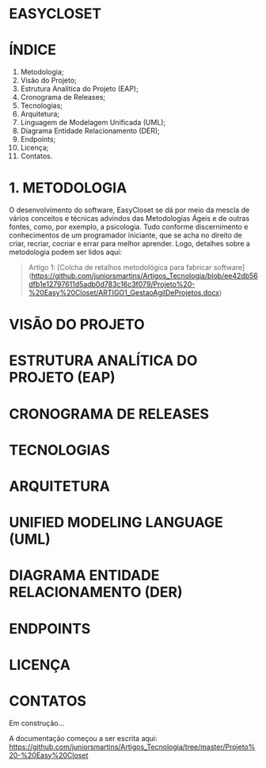 # EASYCLOSET

# ÍNDICE

1. Metodologia;
2. Visão do Projeto;
3. Estrutura Analítica do Projeto (EAP);
4. Cronograma de Releases;
5. Tecnologias;
6. Arquitetura;
7. Linguagem de Modelagem Unificada (UML);
8. Diagrama Entidade Relacionamento (DER);
9. Endpoints;
10. Licença;
11. Contatos.

# 1. METODOLOGIA

O desenvolvimento do software, EasyCloset se dá por meio da mescla de vários conceitos e técnicas advindos das Metodologias Ágeis e de outras fontes, como, por exemplo, a psicologia. Tudo conforme discernimento e conhecimentos de um programador iniciante, que se acha no direito de criar, recriar, cocriar e errar para melhor aprender. Logo, detalhes sobre a metodologia podem ser lidos aqui:

> Artigo 1: [Colcha de retalhos metodológica para fabricar software] (https://github.com/juniorsmartins/Artigos_Tecnologia/blob/ee42db56dfb1e12797611d5adb0d783c16c3f079/Projeto%20-%20Easy%20Closet/ARTIGO1_GestaoAgilDeProjetos.docx)

# VISÃO DO PROJETO

# ESTRUTURA ANALÍTICA DO PROJETO (EAP)

# CRONOGRAMA DE RELEASES

# TECNOLOGIAS

# ARQUITETURA

# UNIFIED MODELING LANGUAGE (UML)

# DIAGRAMA ENTIDADE RELACIONAMENTO (DER)

# ENDPOINTS

# LICENÇA

# CONTATOS


Em construção...

A documentação começou a ser escrita aqui: https://github.com/juniorsmartins/Artigos_Tecnologia/tree/master/Projeto%20-%20Easy%20Closet 



